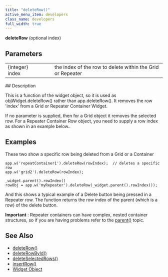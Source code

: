 ```yaml
---
title: "deleteRow()"
active_menu_item: developers
class_name: developers
full_width: true
---
```



**deleteRow** (optional index)

## Parameters

<table>
<tr>
<td width="169">
{integer} index

</td>
<td width="17">
</td>
<td width="694">
the index of the row to delete within the Grid or Repeater

</td>
</tr>
</table>
## Description

This is a function of the widget object, so it is used as objWidget.deleteRow() rather than app.deleteRow(). It removes the row 'index' from a Grid or Repeater Container Widget.

If no parameter is supplied, then for a Grid object it removes the selected row. For a Repeater Container Row object, you need to supply a row index as shown in an example below..

## Examples

These two show a specific row being deleted from a Grid or a Container

    app.w('repeatContainer1').deleteRow(rowIndex);  // deletes a specific row
    app.w('grid2').deleteRow(rowIndex);
     
    _widget.parent().rowIndex()
    rowObj = app.w('myRepeater').deleteRow(_widget.parent().rowIndex());
     
     
     
   

And this shows a typical example of a Delete button being pressed in a Repeater row. The function returns the row index of the parent (which is a row) of the delete button.

**Important** : Repeater containers can have complex, nested container structures, so if you are having problems refer to the [parent()](/developers/user-guide/scripting-apis/client-api/widget-object-functions/general/parent) topic.

## See Also

 - [deleteRow()](/developers/user-guide/scripting-apis/client-api/widget-object-functions/repeater-grid/deleterow)
 - [deleteRowById()](/developers/user-guide/scripting-apis/client-api/widget-object-functions/repeater-grid/deleterowbyid)
 - [deleteSelectedRows()](/developers/user-guide/scripting-apis/client-api/widget-object-functions/repeater-grid/deleteselectedrows)
 - [insertRow()](/developers/user-guide/scripting-apis/client-api/widget-object-functions/repeater-grid/insertrow)
 - [Widget Object](/developers/user-guide/scripting-apis/client-api/objects-titbits/widget-object)

